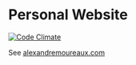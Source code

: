 # Personal Website 
[![Code Climate](https://codeclimate.com/github/Almouro/alexandre-moureaux/badges/gpa.svg)](https://codeclimate.com/github/Almouro/alexandre-moureaux)

See <a href="http://alexandremoureaux.com">alexandremoureaux.com</a>
